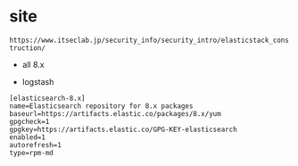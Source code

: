 # site
`https://www.itseclab.jp/security_info/security_intro/elasticstack_construction/`  
- all 8.x

- logstash
```
[elasticsearch-8.x]
name=Elasticsearch repository for 8.x packages
baseurl=https://artifacts.elastic.co/packages/8.x/yum
gpgcheck=1
gpgkey=https://artifacts.elastic.co/GPG-KEY-elasticsearch
enabled=1
autorefresh=1
type=rpm-md
```

